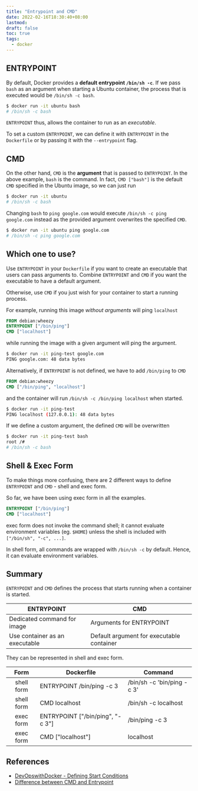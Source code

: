 ```yaml
---
title: "Entrypoint and CMD"
date: 2022-02-16T18:30:40+08:00
lastmod:
draft: false
toc: true
tags:
  - docker
---
```


## ENTRYPOINT

By default, Docker provides a **default entrypoint `/bin/sh -c`**. If we pass `bash` as an argument when starting a Ubuntu container, the process that is executed would be `/bin/sh -c bash`.

```bash
$ docker run -it ubuntu bash
# /bin/sh -c bash
```

`ENTRYPOINT` thus, allows the container to run as an *executable*.

To set a custom `ENTRYPOINT`, we can define it with `ENTRYPOINT` in the `Dockerfile` or by passing it with the `--entrypoint` flag.

## CMD

On the other hand, `CMD` is the **argument** that is passed to `ENTRYPOINT`. In the above example, `bash` is the command. In fact, `CMD ["bash"]` is the default `CMD` specified in the Ubuntu image, so we can just run

```bash
$ docker run -it ubuntu
# /bin/sh -c bash
```

Changing `bash` to `ping google.com` would execute `/bin/sh -c ping google.com` instead as the provided argument overwrites the specified `CMD`.

```bash
$ docker run -it ubuntu ping google.com
# /bin/sh -c ping google.com
```

## Which one to use?
Use `ENTRYPOINT` in your `Dockerfile` if you want to create an executable that users can pass arguments to. Combine `ENTRYPOINT` and `CMD` if you want the executable to have a default argument.

Otherwise, use `CMD` if you just wish for your container to start a running process.

For example, running this image *without arguments* will ping `localhost`

```Dockerfile
FROM debian:wheezy
ENTRYPOINT ["/bin/ping"]
CMD ["localhost"]
```

while running the image with a given argument will ping the argument.

```bash
$ docker run -it ping-test google.com
PING google.com: 48 data bytes
```

Alternatively, if `ENTRYPOINT` is not defined, we have to add `/bin/ping` to `CMD`

```Dockerfile
FROM debian:wheezy
CMD ["/bin/ping", "localhost"]
```

and the container will run `/bin/sh -c /bin/ping localhost` when started.

```bash
$ docker run -it ping-test
PING localhost (127.0.0.1): 48 data bytes
```

If we define a custom argument, the defined `CMD` will be overwritten

```bash
$ docker run -it ping-test bash
root /#
# /bin/sh -c bash
```

## Shell & Exec Form
To make things more confusing, there are 2 different ways to define `ENTRYPOINT` and `CMD` - shell and exec form.

So far, we have been using exec form in all the examples.

```Dockerfile
ENTRYPOINT ["/bin/ping"]
CMD ["localhost"]
```

exec form does not invoke the command shell; it cannot evaluate environment variables (eg. `$HOME`) unless the shell is included with `["/bin/sh", "-c", ...]`.

In shell form, all commands are wrapped with `/bin/sh -c` by default. Hence, it can evaluate environment variables.

## Summary

`ENTRYPOINT` and `CMD` defines the process that starts running when a container is started.

| ENTRYPOINT                     | CMD                      |
| ------------------------------ | ------------------------ |
| Dedicated command for image    | Arguments for ENTRYPOINT |
| Use container as an executable | Default argument for executable container |

They can be represented in shell and exec form.

|   Form     | Dockerfile                       | Command                    |
| :--------: | -------------------------------- | -------------------------- |
| shell form | ENTRYPOINT /bin/ping -c 3        | /bin/sh -c 'bin/ping -c 3' |
| shell form | CMD localhost                    | /bin/sh -c localhost       |
| exec form  | ENTRYPOINT ["/bin/ping", "-c 3"] | /bin/ping -c 3             |
| exec form  | CMD ["localhost"]                | localhost                  |

## References
- [DevOpswithDocker - Defining Start Conditions](https://devopswithdocker.com/part-1/4-defining-start-conditions)
- [Difference between CMD and Entrypoint](https://stackoverflow.com/questions/21553353/what-is-the-difference-between-cmd-and-entrypoint-in-a-dockerfile)
